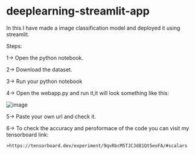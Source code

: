 # deeplearning-streamlit-app
In this I have made a image classification model and deployed it using streamlit.

Steps:

1-> Open the python notebook.

2-> Download the dataset.

3-> Run your python notebook

4-> Open the webapp.py and run it,it will look something like this:

![image](https://user-images.githubusercontent.com/67225894/168523735-15c6065f-7573-4e21-8acf-ebf01aa3f8ca.png)

5-> Paste your own url and check it.

6-> To check the accuracy and peroformace of the code you can visit my tensorboard link:

    >https://tensorboard.dev/experiment/9qvRbcM5TJCJd81Qt5eoFA/#scalars
